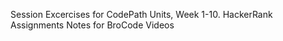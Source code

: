 Session Excercises for CodePath Units, Week 1-10. 
HackerRank Assignments 
Notes for BroCode Videos 
